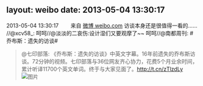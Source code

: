 layout: weibo
date: 2013-05-04 13:30:17
---
<meta name="referrer" content="no-referrer" />

2013-05-04 13:30:17  &nbsp;&nbsp;&nbsp;&nbsp;&nbsp;&nbsp; 来自 <a href="http://weibo.com/" rel="nofollow">微博 weibo.com</a>
访谈本身还是很值得一看的…… //@xcv58_: 呵呵//@淡淡的二哀伤:设计湿们又要观摩了~~ 呵呵//@南都周刊: #乔布斯：遗失的访谈#
>  @七印部落: 《乔布斯：遗失的访谈》中英文字幕。16年前遗失的乔布斯访谈。72分钟的视频。七印部落与36位网友齐心协力，花费5个月业余时间，累计听译11700个英文单词。终于与大家见面了。http://t.cn/zTlzdLy ​​​
>  ![图片](https://ww1.sinaimg.cn/large/73969acegw1e4b6sx3zuuj207x0bc3yw.jpg)
